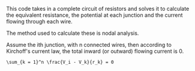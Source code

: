 This code takes in a complete circuit of resistors and solves it to calculate the equivalent resistance, the potential at each junction and the current flowing through each wire.

The method used to calculate these is nodal analysis. 

Assume the ith junction, with n connected wires, then according to Kirchoff's current law, the total inward (or outward) flowing current is 0.

	\sum_{k = 1}^n \frac{V_i - V_k}{r_k} = 0

